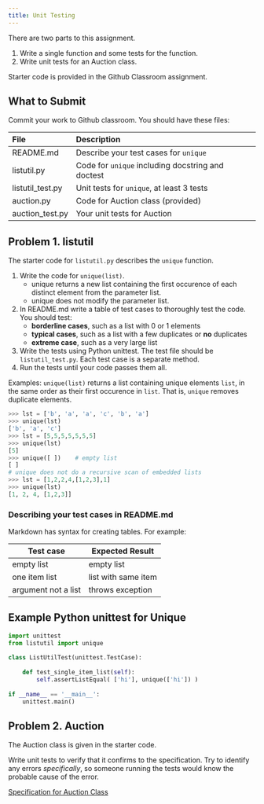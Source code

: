 ```yaml
---
title: Unit Testing
---
```


There are two parts to this assignment. 
1. Write a single function and some tests for the function.
2. Write unit tests for an Auction class.

Starter code is provided in the Github Classroom assignment.

## What to Submit

Commit your work to Github classroom. You should have these files:

| File             | Description   |
|:-----------------|:--------------|
| README.md        | Describe your test cases for `unique` |
| listutil.py      | Code for `unique` including docstring and doctest |
| listutil_test.py | Unit tests for `unique`, at least 3 tests |
| auction.py       | Code for Auction class (provided) |
| auction_test.py  | Your unit tests for Auction |

## Problem 1. listutil

The starter code for `listutil.py` describes the `unique` function.

1. Write the code for `unique(list)`.  
   - unique returns a new list containing the first occurence of each distinct element from the parameter list.
   - unique does not modify the parameter list.
2. In README.md write a table of test cases to thoroughly test the code. You should test:
   * **borderline cases**, such as a list with 0 or 1 elements
   * **typical cases**, such as a list with a few duplicates or **no** duplicates
   * **extreme case**, such as a very large list
3. Write the tests using Python unittest.  The test file should be `listutil_test.py`.  Each test case is a separate method.
4. Run the tests until your code passes them all.

Examples: `unique(list)` returns a list containing unique elements `list`, in the same order as their first occurence in `list`.  That is, `unique` removes duplicate elements. 
```python
>>> lst = ['b', 'a', 'a', 'c', 'b', 'a']
>>> unique(lst)
['b', 'a', 'c']
>>> lst = [5,5,5,5,5,5,5]
>>> unique(lst)
[5]
>>> unique([ ])    # empty list
[ ]
# unique does not do a recursive scan of embedded lists
>>> lst = [1,2,2,4,[1,2,3],1]
>>> unique(lst)
[1, 2, 4, [1,2,3]] 
```
### Describing your test cases in README.md

Markdown has syntax for creating tables.  For example:

| Test case              |  Expected Result      |
|------------------------|-----------------------|
| empty list             |  empty list           |
| one item list          |  list with same item  |
| argument not a list    |  throws exception     |


## Example Python unittest for Unique

```python
import unittest
from listutil import unique
 
class ListUtilTest(unittest.TestCase):
 
    def test_single_item_list(self):
        self.assertListEqual( ['hi'], unique(['hi']) )
 
if __name__ == '__main__':
    unittest.main()
```

## Problem 2. Auction

The Auction class is given in the starter code.

Write unit tests to verify that it confirms to the specification.
Try to identify any errors *specifically*, so someone running the
tests would know the probable cause of the error.

[Specification for Auction Class](AuctionTest.pdf)
